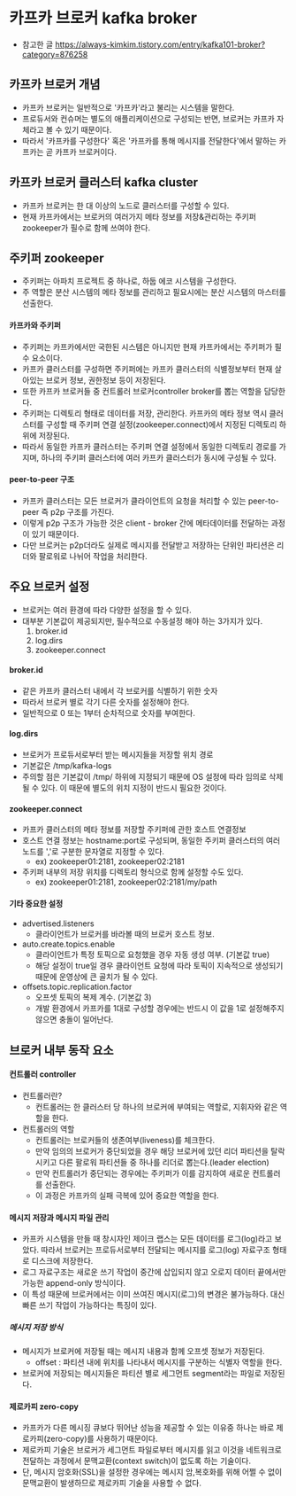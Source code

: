 # 카프카 브로커 kafka broker
* 참고한 글 https://always-kimkim.tistory.com/entry/kafka101-broker?category=876258

## 카프카 브로커 개념
* 카프카 브로커는 일반적으로 '카프카'라고 불리는 시스템을 말한다.
* 프로듀서와 컨슈머는 별도의 애플리케이션으로 구성되는 반면, 브로커는 카프카 자체라고 볼 수 있기 때문이다.
* 따라서 '카프카를 구성한다' 혹은 '카프카를 통해 메시지를 전달한다'에서 말하는 카프카는 곧 카프카 브로커이다.


## 카프카 브로커 클러스터 kafka cluster
* 카프카 브로커는 한 대 이상의 노드로 클러스터를 구성할 수 있다.
* 현재 카프카에서는 브로커의 여러가지 메타 정보를 저장&관리하는 주키퍼zookeeper가 필수로 함께 쓰여야 한다.


## 주키퍼 zookeeper
* 주키퍼는 아파치 프로젝트 중 하나로, 하둡 에코 시스템을 구성한다.
* 주 역할은 분산 시스템의 메타 정보를 관리하고 필요시에는 분산 시스템의 마스터를 선출한다.


#### 카프카와 주키퍼
* 주키퍼는 카프카에서만 국한된 시스템은 아니지만 현재 카프카에서는 주키퍼가 필수 요소이다.
* 카프카 클러스터를 구성하면 주키퍼에는 카프카 클러스터의 식별정보부터 현재 살아있는 브로커 정보, 권한정보 등이 저장된다.
* 또한 카프카 브로커들 중 컨트롤러 브로커controller broker를 뽑는 역할을 담당한다.
* 주키퍼는 디렉토리 형태로 데이터를 저장, 관리한다. 카프카의 메타 정보 역시 클러스터를 구성할 때 주키퍼 연결 설정(zookeeper.connect)에서 지정된 디렉토리 하위에 저장된다.
* 따라서 동일한 카프카 클러스터는 주키퍼 연결 설정에서 동일한 디렉토리 경로를 가지며, 하나의 주키퍼 클러스터에 여러 카프카 클러스터가 동시에 구성될 수 있다.


#### peer-to-peer 구조
* 카프카 클러스터는 모든 브로커가 클라이언트의 요청을 처리할 수 있는 peer-to-peer 즉 p2p 구조를 가진다.
* 이렇게 p2p 구조가 가능한 것은 client - broker 간에 메타데이터를 전달하는 과정이 있기 때문이다.
* 다만 브로커는 p2p더라도 실제로 메시지를 전달받고 저장하는 단위인 파티션은 리더와 팔로워로 나뉘어 작업을 처리한다.



## 주요 브로커 설정
* 브로커는 여러 환경에 따라 다양한 설정을 할 수 있다.
* 대부분 기본값이 제공되지만, 필수적으로 수동설정 해야 하는 3가지가 있다.
    1. broker.id
    2. log.dirs
    3. zookeeper.connect


#### broker.id
* 같은 카프카 클러스터 내에서 각 브로커를 식별하기 위한 숫자
* 따라서 브로커 별로 각기 다른 숫자를 설정해야 한다.
* 일반적으로 0 또는 1부터 순차적으로 숫자를 부여한다.


#### log.dirs
* 브로커가 프로듀서로부터 받는 메시지들을 저장할 위치 경로
* 기본값은 /tmp/kafka-logs
* 주의할 점은 기본값이 /tmp/ 하위에 지정되기 때문에 OS 설정에 따라 임의로 삭제될 수 있다. 이 때문에 별도의 위치 지정이 반드시 필요한 것이다.


#### zookeeper.connect
* 카프카 클러스터의 메타 정보를 저장할 주키퍼에 관한 호스트 연결정보
* 호스트 연결 정보는 hostname:port로 구성되며, 동일한 주키퍼 클러스터의 여러 노드를 ','로 구분한 문자열로 지정할 수 있다.
    * ex) zookeeper01:2181, zookeeper02:2181
* 주키퍼 내부의 저장 위치를 디렉토리 형식으로 함께 설정할 수도 있다.
    * ex) zookeeper01:2181, zookeeper02:2181/my/path


#### 기타 중요한 설정
* advertised.listeners
    * 클라이언트가 브로커를 바라볼 때의 브로커 호스트 정보.
* auto.create.topics.enable
    * 클라이언트가 특정 토픽으로 요청했을 경우 자동 생성 여부. (기본값 true)
    * 해당 설정이 true일 경우 클라이언트 요청에 따라 토픽이 지속적으로 생성되기 때문에 운영상에 큰 골치가 될 수 있다.
* offsets.topic.replication.factor
    * 오프셋 토픽의 복제 계수. (기본값 3)
    * 개발 환경에서 카프카를 1대로 구성할 경우에는 반드시 이 값을 1로 설정해주지 않으면 충돌이 일어난다.



 ## 브로커 내부 동작 요소
 
 #### 컨트롤러 controller
 * 컨트롤러란?
    * 컨트롤러는 한 클러스터 당 하나의 브로커에 부여되는 역할로, 지휘자와 같은 역할을 한다.
 * 컨트롤러의 역할
    * 컨트롤러는 브로커들의 생존여부(liveness)를 체크한다.
    * 만약 임의의 브로커가 중단되었을 경우 해당 브로커에 있던 리더 파티션을 탈락시키고 다른 팔로워 파티션들 중 하나를 리더로 뽑는다.(leader election)
    * 만약 컨트롤러가 중단되는 경우에는 주키퍼가 이를 감지하여 새로운 컨트롤러를 선출한다.
    * 이 과정은 카프카의 실패 극복에 있어 중요한 역할을 한다.


 #### 메시지 저장과 메시지 파일 관리
 * 카프카 시스템을 만들 때 창시자인 제이크 랩스는 모든 데이터를 로그(log)라고 보았다. 따라서 브로커는 프로듀서로부터 전달되는 메시지를 로그(log) 자료구조 형태로 디스크에 저장한다.
 * 로그 자료구조는 새로운 쓰기 작업이 중간에 삽입되지 않고 오로지 데이터 끝에서만 가능한 append-only 방식이다.
 * 이 특성 때문에 브로커에서는 이미 쓰여진 메시지(로그)의 변경은 불가능하다. 대신 빠른 쓰기 작업이 가능하다는 특징이 있다.


##### 메시지 저장 방식
* 메시지가 브로커에 저장될 때는 메시지 내용과 함께 오프셋 정보가 저장된다.
    * offset : 파티션 내에 위치를 나타내서 메시지를 구분하는 식별자 역할을 한다.
* 브로커에 저장되는 메시지들은 파티션 별로 세그먼트 segment라는 파일로 저장된다.


 #### 제로카피 zero-copy
 * 카프카가 다른 메시징 큐보다 뛰어난 성능을 제공할 수 있는 이유중 하나는 바로 제로카피(zero-copy)를 사용하기 때문이다.
 * 제로카피 기술은 브로커가 세그먼트 파일로부터 메시지를 읽고 이것을 네트워크로 전달하는 과정에서 문맥교환(context switch)이 없도록 하는 기술이다.
 * 단, 메시지 암호화(SSL)을 설정한 경우에는 메시지 암,복호화를 위해 어쩔 수 없이 문맥교환이 발생하므로 제로카피 기술을 사용할 수 없다.